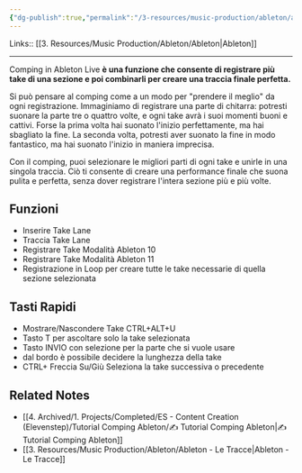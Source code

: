 ```yaml
---
{"dg-publish":true,"permalink":"/3-resources/music-production/ableton/ableton-comping/","tags":["type/note"]}
---
```


Links:: [[3. Resources/Music Production/Ableton/Ableton\|Ableton]]

---
Comping in Ableton Live **è una funzione che consente di registrare più take di una sezione e poi combinarli per creare una traccia finale perfetta.**

Si può pensare al comping come a un modo per "prendere il meglio" da ogni registrazione. Immaginiamo di registrare una parte di chitarra: potresti suonare la parte tre o quattro volte, e ogni take avrà i suoi momenti buoni e cattivi. Forse la prima volta hai suonato l'inizio perfettamente, ma hai sbagliato la fine. La seconda volta, potresti aver suonato la fine in modo fantastico, ma hai suonato l'inizio in maniera imprecisa.

Con il comping, puoi selezionare le migliori parti di ogni take e unirle in una singola traccia. Ciò ti consente di creare una performance finale che suona pulita e perfetta, senza dover registrare l'intera sezione più e più volte.

## Funzioni

- Inserire Take Lane
- Traccia Take Lane
- Registrare Take Modalità Ableton 10
- Registrare Take Modalità Ableton 11
- Registrazione in Loop per creare tutte le take necessarie di quella sezione selezionata

## Tasti Rapidi

- Mostrare/Nascondere Take CTRL+ALT+U
- Tasto T per ascoltare solo la take selezionata
- Tasto INVIO con selezione per la parte che si vuole usare
- dal bordo è possibile decidere la lunghezza della take
- CTRL+ Freccia Su/Giù Seleziona la take successiva o precedente


## Related Notes

- [[4. Archived/1. Projects/Completed/ES - Content Creation (Elevenstep)/Tutorial Comping Ableton/✍ Tutorial Comping Ableton\|✍ Tutorial Comping Ableton]]
- [[3. Resources/Music Production/Ableton/Ableton - Le Tracce\|Ableton - Le Tracce]]




